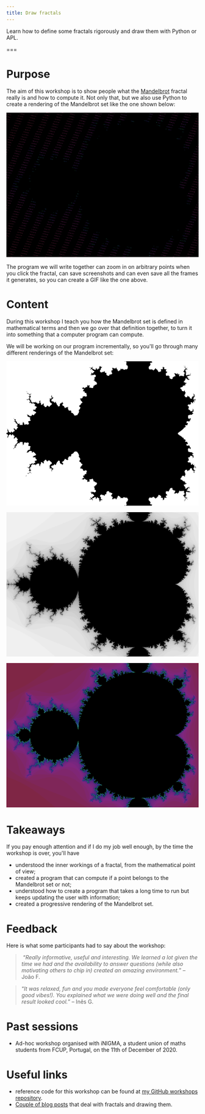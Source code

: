 ```yaml
---
title: Draw fractals
---
```


Learn how to define some fractals rigorously and draw them with Python or APL.

===

# Purpose

The aim of this workshop is to show people what the [Mandelbrot]
fractal really is and how to compute it.
Not only that, but we also use Python to create a rendering of the Mandelbrot
set like the one shown below:

![](_example.gif "Rendering of the Mandelbrot set.")

The program we will write together can zoom in on arbitrary points when
you click the fractal, can save screenshots and can even save all the frames it
generates, so you can create a GIF like the one above.

# Content

During this workshop I teach you how the Mandelbrot set is defined in
mathematical terms and then we go over that definition together, to turn it into
something that a computer program can compute.

We will be working on our program incrementally, so you'll go through many
different renderings of the Mandelbrot set:

![](_bw_15iters.png "A black and white, low resolution image of a fractal.")

![](_gray_50iters.png "A gray scale, medium resolution image of a fractal.")

![](thumbnail.png "A coloured image of a fractal.")


# Takeaways

If you pay enough attention and if I do my job well enough, by the time the
workshop is over, you'll have

 - understood the inner workings of a fractal, from the mathematical point
   of view;
 - created a program that can compute if a point belongs to the Mandelbrot
   set or not;
 - understood how to create a program that takes a long time to run but
   keeps updating the user with information;
 - created a progressive rendering of the Mandelbrot set.


# Feedback

Here is what some participants had to say about the workshop:

 > “*Really informative, useful and interesting. We learned a lot given the time we had and the availability to answer questions (while also motivating others to chip in) created an amazing environment.*” – João F.

<!---->

 > “*It was relaxed, fun and you made everyone feel comfortable (only good vibes!). You explained what we were doing well and the final result looked cool.*” – Inês G.


# Past sessions

 - Ad-hoc workshop organised with iNIGMA, a student union of maths students from FCUP, Portugal, on the 11th of December of 2020.


# Useful links

 - reference code for this workshop can be found at [my GitHub workshops
repository][workshops-gh].
 - [Couple of blog posts][fractals-blog] that deal with fractals and
drawing them.

[workshops-gh]: https://github.com/RojerGS/workshops
[Mandelbrot]: /blog/fractals-and-mandelbrot-set
[fractals-blog]: /blog/tag:fractals
